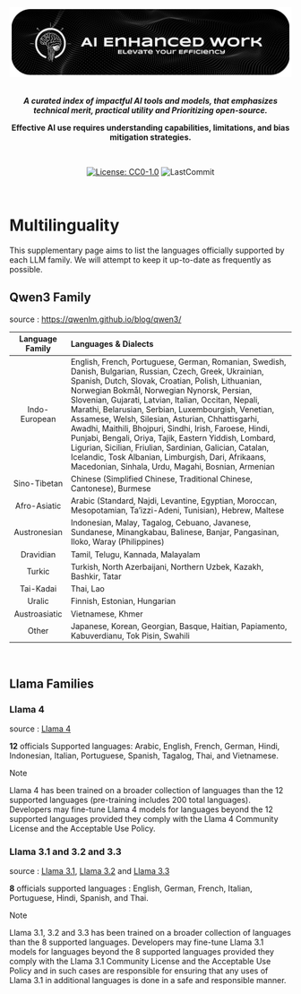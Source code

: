 <div align="center"> 

<img src="https://github.com/LSeu-Open/AIEnhancedWork/blob/main/Images/AIEnhancedWork.png">

<br>
<br>

***A curated index of impactful AI tools and models, that emphasizes technical merit, practical utility and Prioritizing open-source.***

**Effective AI use requires understanding capabilities, limitations, and bias mitigation strategies.**

<br>

[![License: CC0-1.0](https://img.shields.io/badge/License-CC0%201.0-lightgrey.svg?style=flat)](./LICENSE.md)
![LastCommit](https://img.shields.io/github/last-commit/LSeu-Open/AIEnhancedWork?style=flat)

</div>

<br>

# Multilinguality

This supplementary page aims to list the languages officially supported by each LLM family. We will attempt to keep it up-to-date as frequently as possible.

## Qwen3 Family

source : https://qwenlm.github.io/blog/qwen3/

| Language Family       | Languages & Dialects |
|:------------------:|:---------------------------------------------------------------------------------|
| Indo-European | English, French, Portuguese, German, Romanian, Swedish, Danish, Bulgarian, Russian, Czech, Greek, Ukrainian, Spanish, Dutch, Slovak, Croatian, Polish, Lithuanian, Norwegian Bokmål, Norwegian Nynorsk, Persian, Slovenian, Gujarati, Latvian, Italian, Occitan, Nepali, Marathi, Belarusian, Serbian, Luxembourgish, Venetian, Assamese, Welsh, Silesian, Asturian, Chhattisgarhi, Awadhi, Maithili, Bhojpuri, Sindhi, Irish, Faroese, Hindi, Punjabi, Bengali, Oriya, Tajik, Eastern Yiddish, Lombard, Ligurian, Sicilian, Friulian, Sardinian, Galician, Catalan, Icelandic, Tosk Albanian, Limburgish, Dari, Afrikaans, Macedonian, Sinhala, Urdu, Magahi, Bosnian, Armenian |
| Sino-Tibetan | Chinese (Simplified Chinese, Traditional Chinese, Cantonese), Burmese |
| Afro-Asiatic | Arabic (Standard, Najdi, Levantine, Egyptian, Moroccan, Mesopotamian, Ta’izzi-Adeni, Tunisian), Hebrew, Maltese |
| Austronesian | Indonesian, Malay, Tagalog, Cebuano, Javanese, Sundanese, Minangkabau, Balinese, Banjar, Pangasinan, Iloko, Waray (Philippines) |
| Dravidian    | Tamil, Telugu, Kannada, Malayalam |
| Turkic       | Turkish, North Azerbaijani, Northern Uzbek, Kazakh, Bashkir, Tatar |
| Tai-Kadai    | Thai, Lao |
| Uralic       | 	Finnish, Estonian, Hungarian |
| Austroasiatic | Vietnamese, Khmer |
| Other       | Japanese, Korean, Georgian, Basque, Haitian, Papiamento, Kabuverdianu, Tok Pisin, Swahili |

<br>

## Llama Families

### Llama 4

source : [Llama 4](https://huggingface.co/meta-llama/Llama-4-Maverick-17B-128E-Instruct)

**12** officials Supported languages: Arabic, English, French, German, Hindi, Indonesian, Italian, Portuguese, Spanish, Tagalog, Thai, and Vietnamese.

> [!NOTE]
> Llama 4 has been trained on a broader collection of languages than the 12 supported languages (pre-training includes 200 total languages). Developers may fine-tune Llama 4 models for languages beyond the 12 supported languages provided they comply with the Llama 4 Community License and the Acceptable Use Policy.

### Llama 3.1 and 3.2 and 3.3

source : [Llama 3.1](https://huggingface.co/meta-llama/Llama-3.1-405B-Instruct), [Llama 3.2](https://huggingface.co/meta-llama/Llama-3.2-3B-Instruct) and [Llama 3.3](https://huggingface.co/meta-llama/Llama-3.3-70B-Instruct)

**8** officials supported languages : English, German, French, Italian, Portuguese, Hindi, Spanish, and Thai.

> [!NOTE]
> Llama 3.1, 3.2 and 3.3 has been trained on a broader collection of languages than the 8 supported languages. Developers may fine-tune Llama 3.1 models for languages beyond the 8 supported languages provided they comply with the Llama 3.1 Community License and the Acceptable Use Policy and in such cases are responsible for ensuring that any uses of Llama 3.1 in additional languages is done in a safe and responsible manner.
